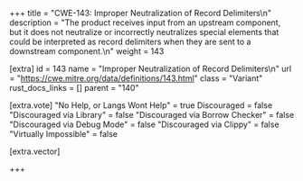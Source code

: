 +++
title = "CWE-143: Improper Neutralization of Record Delimiters\n"
description = "The product receives input from an upstream component, but it does not neutralize or incorrectly neutralizes special elements that could be interpreted as record delimiters when they are sent to a downstream component.\n"
weight = 143

[extra]
id = 143
name = "Improper Neutralization of Record Delimiters\n"
url = "https://cwe.mitre.org/data/definitions/143.html"
class = "Variant"
rust_docs_links = []
parent = "140"

[extra.vote]
"No Help, or Langs Wont Help" = true
Discouraged = false
"Discouraged via Library" = false
"Discouraged via Borrow Checker" = false
"Discouraged via Debug Mode" = false
"Discouraged via Clippy" = false
"Virtually Impossible" = false

[extra.vector]

+++
